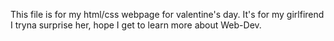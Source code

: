 This file is for my html/css webpage for valentine's day.
It's for my girlfirend I tryna surprise her,
hope I get to learn more about Web-Dev. 
